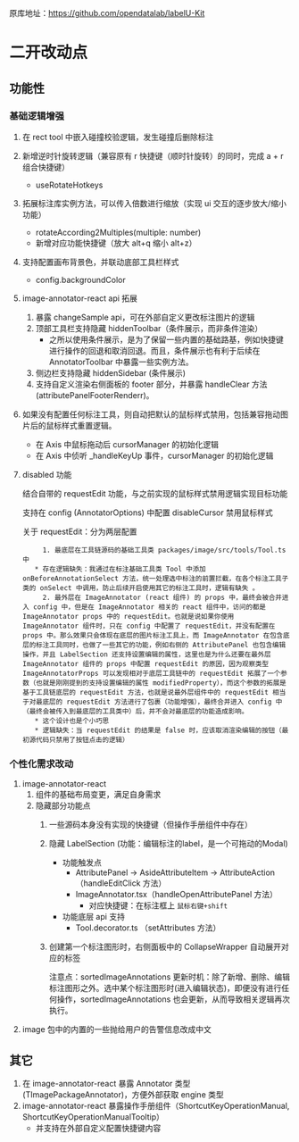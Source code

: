 原库地址：https://github.com/opendatalab/labelU-Kit

# 二开改动点

## 功能性

### 基础逻辑增强

1. 在 rect tool 中嵌入碰撞校验逻辑，发生碰撞后删除标注

2. 新增逆时针旋转逻辑（兼容原有 r 快捷键（顺时针旋转）的同时，完成 a + r 组合快捷键）
   
   - useRotateHotkeys
   
3. 拓展标注库实例方法，可以传入倍数进行缩放（实现 ui 交互的逐步放大/缩小功能）
   - rotateAccording2Multiples(multiple: number)
   - 新增对应功能快捷键（放大 alt+q 缩小 alt+z）
   
4. 支持配置画布背景色，并联动底部工具栏样式
   
   - config.backgroundColor
   
5. image-annotator-react  api 拓展
   1. 暴露 changeSample api，可在外部自定义更改标注图片的逻辑
   2. 顶部工具栏支持隐藏 hiddenToolbar（条件展示，而非条件渲染）
      * 之所以使用条件展示，是为了保留一些内置的基础路基，例如快捷键进行操作的回退和取消回退。而且，条件展示也有利于后续在 AnnotatorToolbar 中暴露一些实例方法。
   3. 侧边栏支持隐藏 hiddenSidebar (条件展示)
   4. 支持自定义渲染右侧面板的 footer 部分，并暴露 handleClear 方法 (attributePanelFooterRenderr)。
   
6. 如果没有配置任何标注工具，则自动把默认的鼠标样式禁用，包括兼容拖动图片后的鼠标样式重置逻辑。
   * 在 Axis 中鼠标拖动后 cursorManager 的初始化逻辑
   * 在 Axis 中侦听 _handleKeyUp 事件，cursorManager 的初始化逻辑
   
7. disabled 功能

   结合自带的 requestEdit 功能，与之前实现的鼠标样式禁用逻辑实现目标功能

   支持在 config (AnnotatorOptions) 中配置 disableCursor 禁用鼠标样式

   关于 requestEdit：分为两层配置

     		1. 最底层在工具链源码的基础工具类 packages/image/src/tools/Tool.ts 中
          * 存在逻辑缺失：我通过在标注基础工具类 Tool 中添加 onBeforeAnnotationSelect 方法，统一处理选中标注的前置拦截，在各个标注工具子类的 onSelect 中调用，防止后续开启使用其它的标注工具时，逻辑有缺失 。
       		2. 最外层在 ImageAnnotator (react 组件) 的 props 中，最终会被合并进入 config 中，但是在 ImageAnnotator 相关的 react 组件中，访问的都是 ImageAnnotator props 中的 requestEdit。也就是说如果你使用 ImageAnnotator 组件时，只在 config 中配置了 requestEdit，并没有配置在 props 中。那么效果只会体现在底层的图片标注工具上，而 ImageAnnotator 在包含底层的标注工具同时，也做了一些其它的功能，例如右侧的 AttributePanel 也包含编辑操作，并且 LabelSection 还支持设置编辑的属性，这里也是为什么还要在最外层 ImageAnnotator 组件的 props 中配置 requestEdit 的原因，因为观察类型 ImageAnnotatorProps 可以发现相对于底层工具链中的 requestEdit 拓展了一个参数（也就是刚刚提到的支持设置编辑的属性 modifiedProperty），而这个参数的拓展是基于工具链底层的 requestEdit 方法，也就是说最外层组件中的 requestEdit 相当于对最底层的 requestEdit 方法进行了包裹（功能增强），最终合并进入 config 中（最终会被传入到最底层的工具类中）后，并不会对最底层的功能造成影响。
          * 这个设计也是个小巧思
          * 逻辑缺失：当 requestEdit 的结果是 false 时，应该取消渲染编辑的按钮（最初源代码只禁用了按钮点击的逻辑） 

### 个性化需求改动

1. image-annotator-react 
   1. 组件的基础布局变更，满足自身需求
   2. 隐藏部分功能点
      1. 一些源码本身没有实现的快捷键（但操作手册组件中存在）

      2. 隐藏 LabelSection (功能：编辑标注的label，是一个可拖动的Modal)
         * 功能触发点
           * AttributePanel -> AsideAttributeItem -> AttributeAction （handleEditClick 方法）
           * ImageAnnotator.tsx（handleOpenAttributePanel 方法）
             * 对应快捷键：在标注框上 `鼠标右键+shift`
         * 功能底层 api 支持
           * Tool.decorator.ts （setAttributes 方法）
         
      3. 创建第一个标注图形时，右侧面板中的 CollapseWrapper 自动展开对应的标签

         注意点：sortedImageAnnotations 更新时机：除了新增、删除、编辑标注图形之外。选中某个标注图形时(进入编辑状态)，即便没有进行任何操作，sortedImageAnnotations 也会更新，从而导致相关逻辑再次执行。
2. image 包中的内置的一些抛给用户的告警信息改成中文

## 其它

1. 在 image-annotator-react 暴露 Annotator 类型(TImagePackageAnnotator)，方便外部获取 engine 类型
2. image-annotator-react 暴露操作手册组件（ShortcutKeyOperationManual, ShortcutKeyOperationManualTooltip）
   * 并支持在外部自定义配置快捷键内容
